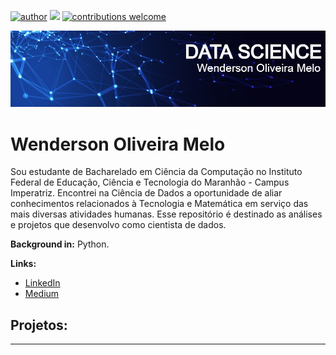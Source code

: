 [![author](https://img.shields.io/badge/author-WendersonMelo-red.svg)](https://www.linkedin.com/in/wendersonomelo/) [![](https://img.shields.io/badge/python-3.7+-blue.svg)](https://www.python.org/downloads/release/python-365/) [![contributions welcome](https://img.shields.io/badge/contributions-welcome-brightgreen.svg?style=flat)](https://github.com/dswendersonmelo/Data_Science/issues)


<p align="center">
  <img src="https://github.com/dswendersonmelo/Data_Science/blob/main/bannerGit.jpg" >
</p>

# Wenderson Oliveira Melo
Sou estudante de Bacharelado em Ciência da Computação no Instituto Federal de Educação, Ciência e Tecnologia do Maranhão - Campus Imperatriz. Encontrei na Ciência de Dados a oportunidade de aliar conhecimentos relacionados à Tecnologia e Matemática em serviço das mais diversas atividades humanas. Esse repositório é destinado as análises e projetos que desenvolvo como cientista de dados.

**Background in:** Python.

**Links:**
* [LinkedIn](https://www.linkedin.com/in/wendersonomelo/)
* [Medium](https://medium.com/@ds.wendersonmelo)



## Projetos:


---




